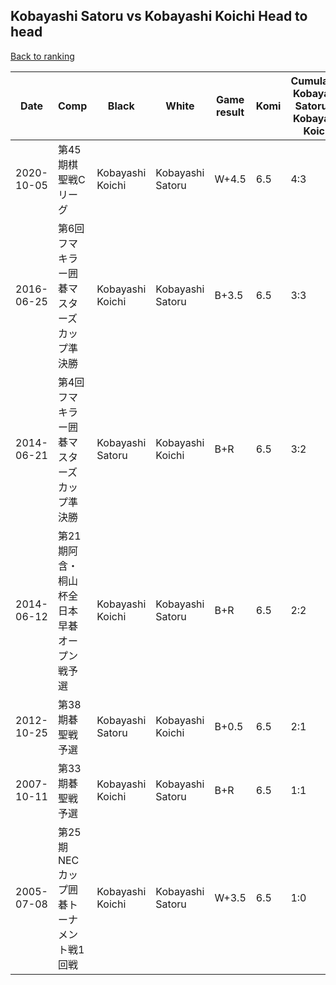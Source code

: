 ## Kobayashi Satoru vs Kobayashi Koichi Head to head

[Back to ranking](../../index.md)




| **Date** | **Comp** | **Black** | **White** | **Game result** | **Komi** | **Cumulative Kobayashi Satoru vs Kobayashi Koichi** | **Kobayashi Satoru streak** | **Kobayashi Koichi streak** | 
| --- | --- | --- | --- | --- | --- | --- | --- | --- |
| 2020-10-05 | 第45期棋聖戦Cリーグ | Kobayashi Koichi | Kobayashi Satoru | W+4.5 | 6.5 | 4:3 | 1 | 0 | 
| 2016-06-25 | 第6回フマキラー囲碁マスターズカップ準決勝 | Kobayashi Koichi | Kobayashi Satoru | B+3.5 | 6.5 | 3:3 | 0 | 1 | 
| 2014-06-21 | 第4回フマキラー囲碁マスターズカップ準決勝 | Kobayashi Satoru | Kobayashi Koichi | B+R | 6.5 | 3:2 | 1 | 0 | 
| 2014-06-12 | 第21期阿含・桐山杯全日本早碁オープン戦予選 | Kobayashi Koichi | Kobayashi Satoru | B+R | 6.5 | 2:2 | 0 | 1 | 
| 2012-10-25 | 第38期碁聖戦予選 | Kobayashi Satoru | Kobayashi Koichi | B+0.5 | 6.5 | 2:1 | 1 | 0 | 
| 2007-10-11 | 第33期碁聖戦予選 | Kobayashi Koichi | Kobayashi Satoru | B+R | 6.5 | 1:1 | 0 | 1 | 
| 2005-07-08 | 第25期NECカップ囲碁トーナメント戦1回戦 | Kobayashi Koichi | Kobayashi Satoru | W+3.5 | 6.5 | 1:0 | 1 | 0 |




